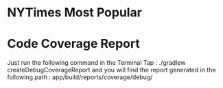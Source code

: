 # NYTimes Most Popular

# Code Coverage Report
Just run the following command in the Terminal Tap : ./gradlew createDebugCoverageReport
and you will find the report generated in the following path : app/build/reports/coverage/debug/
